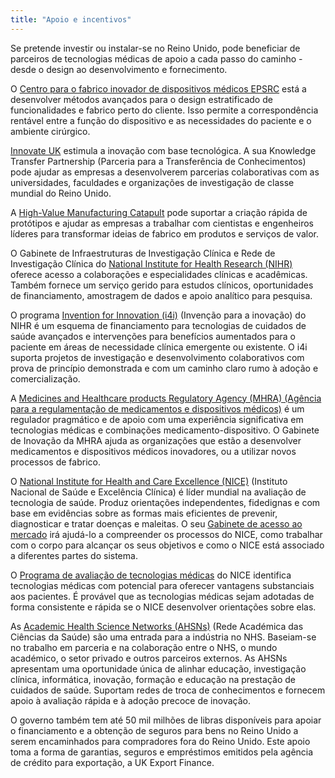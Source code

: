 ```yaml
---
title: "Apoio e incentivos"
---
```


Se pretende investir ou instalar-se no Reino Unido, pode beneficiar de parceiros de tecnologias médicas de apoio a cada passo do caminho - desde o design ao desenvolvimento e fornecimento.

O [Centro para o fabrico inovador de dispositivos médicos EPSRC](https://www.epsrc.ac.uk/research/centres/innovativemanufacturing/imrcmedicaldevices/) está a desenvolver métodos avançados para o design estratificado de funcionalidades e fabrico perto do cliente. Isso permite a correspondência rentável entre a função do dispositivo e as necessidades do paciente e o ambiente cirúrgico.

[Innovate UK](https://www.gov.uk/government/organisations/innovate-uk) estimula a inovação com base tecnológica. A sua Knowledge Transfer Partnership (Parceria para a Transferência de Conhecimentos) pode ajudar as empresas a desenvolverem parcerias colaborativas com as universidades, faculdades e organizações de investigação de classe mundial do Reino Unido.

A [High-Value Manufacturing Catapult](https://hvm.catapult.org.uk/) pode suportar a criação rápida de protótipos e ajudar as empresas a trabalhar com cientistas e engenheiros líderes para transformar ideias de fabrico em produtos e serviços de valor.

O Gabinete de Infraestruturas de Investigação Clínica e Rede de Investigação Clínica do [National Institute for Health Research (NIHR)](http://www.nihr.ac.uk/life-sciences-industry/) oferece acesso a colaborações e especialidades clínicas e acadêmicas. Também fornece um serviço gerido para estudos clínicos, oportunidades de financiamento, amostragem de dados e apoio analítico para pesquisa.

O programa [Invention for Innovation (i4i)](http://www.nihr.ac.uk/funding-and-support/funding-for-research-studies/how-to-apply/research-programmes/invention-for-innovation/) (Invenção para a inovação) do NIHR é um esquema de financiamento para tecnologias de cuidados de saúde avançados e intervenções para benefícios aumentados para o paciente em áreas de necessidade clínica emergente ou existente. O i4i suporta projetos de investigação e desenvolvimento colaborativos com prova de princípio demonstrada e com um caminho claro rumo à adoção e comercialização.

A [Medicines and Healthcare products Regulatory Agency (MHRA) (Agência para a regulamentação de medicamentos e dispositivos médicos)](https://www.gov.uk/government/organisations/medicines-and-healthcare-products-regulatory-agency) é um regulador pragmático e de apoio com uma experiência significativa em tecnologias médicas e combinações medicamento-dispositivo. O Gabinete de Inovação da MHRA ajuda as organizações que estão a desenvolver medicamentos e dispositivos médicos inovadores, ou a utilizar novos processos de fabrico.

O [National Institute for Health and Care Excellence (NICE)](https://www.nice.org.uk/) (Instituto Nacional de Saúde e Excelência Clínica) é líder mundial na avaliação de tecnologia de saúde. Produz orientações independentes, fidedignas e com base em evidências sobre as formas mais eficientes de prevenir, diagnosticar e tratar doenças e maleitas. O seu [Gabinete de acesso ao mercado](https://www.nice.org.uk/about/what-we-do/office-for-market-access) irá ajudá-lo a compreender os processos do NICE, como trabalhar com o corpo para alcançar os seus objetivos e como o NICE está associado a diferentes partes do sistema.

O [Programa de avaliação de tecnologias médicas](https://www.nice.org.uk/About/What-we-do/Our-Programmes/NICE-guidance/NICE-medical-technologies-evaluation-programme) do NICE identifica tecnologias médicas com potencial para oferecer vantagens substanciais aos pacientes. É provável que as tecnologias médicas sejam adotadas de forma consistente e rápida se o NICE desenvolver orientações sobre elas.

As [Academic Health Science Networks (AHSNs)](http://www.ahsnnetwork.com/) (Rede Académica das Ciências da Saúde) são uma entrada para a indústria no NHS. Baseiam-se no trabalho em parceria e na colaboração entre o NHS, o mundo académico, o setor privado e outros parceiros externos. 
As AHSNs apresentam uma oportunidade única de alinhar educação, investigação clínica, informática, inovação, formação e educação na prestação de cuidados de saúde. Suportam redes de troca de conhecimentos e fornecem apoio à avaliação rápida e à adoção precoce de inovação.

O governo também tem até 50 mil milhões de libras disponíveis para apoiar o financiamento e a obtenção de seguros para bens no Reino Unido a serem encaminhados para compradores fora do Reino Unido. Este apoio toma a forma de garantias, seguros e empréstimos emitidos pela agência de crédito para exportação, a UK Export Finance. 